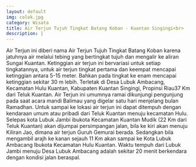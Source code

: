 ```yaml
---
layout: default
img: colok.jpg
category: Wisata
title: Air Terjun Tujuh Tingkat Batang Koban - Kuantan Singingi<br>
description: |
---
```

Air Terjun ini diberi nama Air Terjun Tujuh Tingkat Batang Koban karena jatuhnya air melalui tebing yang bertingkat tujuh dan mengalir ke aliran Sungai Kuantan. Ketinggian air terjun ini bervariasi untuk setiap tingkatannya, untuk air terjun tingkat pertama dan keempat mencapai ketinggian antara 5-15 meter.  Bahkan pada tingkat ke enam mencapai ketinggian sekitar 30 m lebih. Terletak di Desa Lubuk Ambacang, Kecamatan Hulu Kuantan, Kabupaten Kuantan Singingi, Propinsi Riau37 Km dari Teluk Kuantan.
Air Terjun ini umumnya ramai dikunjungi pengunjung pada saat acara mandi Balimau yang digelar satu hari menjelang bulan Ramadhan.
Untuk sampai ke lokasi air terjun ini dapat ditempuh dengan kendaraan umum atau pribadi dari Teluk Kuantan menuju kecamatan Hulu. Selepas kota  Lubuk Jambi ibukota Kecamatan Kuantan Mudik (22 Km dari Teluk Kuantan) akan dijumpai persimpangan jalan, bila ke kiri akan menuju Kiliran Jao, dimana air terjun Guruh Gemurai berada.  Sedangkan bila mengambil arajh ke kanan sejauh 11 Km akan sampai ke Kota Lubuk Ambacang Ibukota Kecamatan Hulu Kuantan.  Waktu tempuh dari Lubuk Jambi menuju Desa Lubuk Ambacang adalah sekitar 20 menit berkendara  dengan kondisi jalan beraspal.

